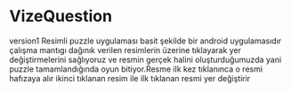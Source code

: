 # VizeQuestion
version1
Resimli puzzle uygulaması basit şekilde bir  android uygulamasıdır çalışma mantıgı dağınık verilen resimlerin üzerine tıklayarak yer değiştirmelerini sağlıyoruz ve resmin gerçek halini oluşturduğumuzda yani puzzle tamamlandığında oyun bitiyor.Resme ilk kez tıklanınca o resmi hafızaya alır ikinci tıklanan resim ile ilk tıklanan resmi yer değiştirir
